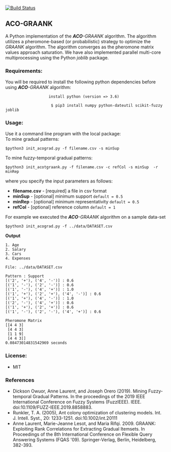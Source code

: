 [![Build Status](https://travis-ci.org/owuordickson/ant-colony-gp.svg?branch=update)](https://travis-ci.org/owuordickson/ant-colony-gp)

## ACO-GRAANK
A Python implementation of the <em><strong>ACO</strong>-GRAANK</em> algorithm. The algorithm utilizes a pheromone-based (or probabilistic) strategy to optimize the <em>GRAANK</em> algorithm. The algorithm converges as the pheromone matrix values approach saturation. We have also implemented parallel multi-core multiprocessing using the Python <em>joblib</em> package.
<!-- Research paper published at -- link<br> -->

### Requirements:
You will be required to install the following python dependencies before using <em><strong>ACO</strong>-GRAANK</em> algorithm:<br>
```
                   install python (version => 3.6)

```

```
                    $ pip3 install numpy python-dateutil scikit-fuzzy joblib

```

### Usage:
Use it a command line program with the local package:<br>
To mine gradual patterns:<br>
```
$python3 init_acograd.py -f filename.csv -s minSup
```

To mine fuzzy-temporal gradual patterns:<br>
```
$python3 init_acotgraank.py -f filename.csv -c refCol -s minSup  -r minRep
```

where you specify the input parameters as follows:<br>
* <strong>filename.csv</strong> - [required] a file in csv format <br>
* <strong>minSup</strong> - [optional] minimum support ```default = 0.5``` <br>
* <strong>minRep</strong> - [optional] minimum representativity ```default = 0.5``` <br>
* <strong>refCol</strong> - [optional] reference column ```default = 1``` <br>


For example we executed the <em><strong>ACO</strong>-GRAANK</em> algorithm on a sample data-set<br>
```
$python3 init_acograd.py -f ../data/DATASET.csv
```

<strong>Output</strong><br>
```
1. Age
2. Salary
3. Cars
4. Expenses

File: ../data/DATASET.csv

Pattern : Support
[('2', '+'), ('4', '-')] : 0.6
[('1', '-'), ('2', '-')] : 0.6
[('1', '-'), ('4', '+')] : 1.0
[('1', '+'), ('2', '+'), ('4', '-')] : 0.6
[('1', '+'), ('4', '-')] : 1.0
[('2', '-'), ('4', '+')] : 0.6
[('1', '+'), ('2', '+')] : 0.6
[('1', '-'), ('2', '-'), ('4', '+')] : 0.6

Pheromone Matrix
[[4 4 3]
 [4 4 3]
 [1 1 9]
 [4 4 3]]
0.08473014831542969 seconds
```

### License:
* MIT

### References
* Dickson Owuor, Anne Laurent, and Joseph Orero (2019). Mining Fuzzy-temporal Gradual Patterns. In the proceedings of the 2019 IEEE International Conference on Fuzzy Systems (FuzzIEEE). IEEE. doi:10.1109/FUZZ-IEEE.2019.8858883.
* Runkler, T. A. (2005), Ant colony optimization of clustering models. Int. J. Intell. Syst., 20: 1233-1251. doi:10.1002/int.20111
* Anne Laurent, Marie-Jeanne Lesot, and Maria Rifqi. 2009. GRAANK: Exploiting Rank Correlations for Extracting Gradual Itemsets. In Proceedings of the 8th International Conference on Flexible Query Answering Systems (FQAS '09). Springer-Verlag, Berlin, Heidelberg, 382-393.